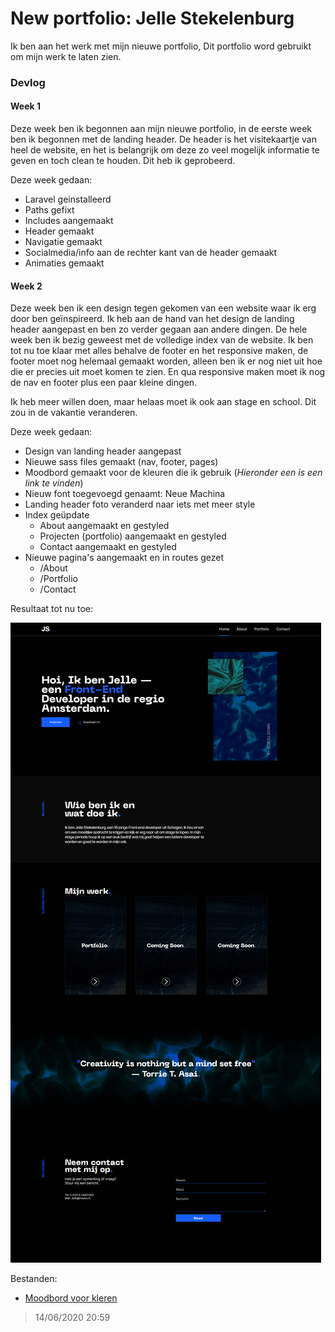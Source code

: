 # New portfolio: Jelle Stekelenburg

Ik ben aan het werk met mijn nieuwe portfolio,
Dit portfolio word gebruikt om mijn werk te laten zien.

### Devlog
#### Week 1 
Deze week ben ik begonnen aan mijn nieuwe portfolio, in de eerste week ben ik begonnen met de landing header.
De header is het visitekaartje van heel de website, en het is belangrijk om deze zo veel mogelijk informatie te geven en toch clean te houden. Dit heb ik geprobeerd.

Deze week gedaan:
* Laravel geinstalleerd
* Paths gefixt
* Includes aangemaakt
* Header gemaakt
* Navigatie gemaakt
* Socialmedia/info aan de rechter kant van de header gemaakt
* Animaties gemaakt

#### Week 2
Deze week ben ik een design tegen gekomen van een website waar ik erg door ben geïnspireerd. Ik heb aan de hand van het design de landing header aangepast en ben zo verder gegaan aan andere dingen. De hele week ben ik bezig geweest met de volledige index van de website. Ik ben tot nu toe klaar met alles behalve de footer en het responsive maken, de footer moet nog helemaal gemaakt worden, alleen ben ik er nog niet uit hoe die er precies uit moet komen te zien. En qua responsive maken moet ik nog de nav en footer plus een paar kleine dingen.

Ik heb meer willen doen, maar helaas moet ik ook aan stage en school.
Dit zou in de vakantie veranderen.

Deze week gedaan:
* Design van landing header aangepast
* Nieuwe sass files gemaakt (nav, footer, pages)
* Moodbord gemaakt voor de kleuren die ik gebruik (*Hieronder een is een link te vinden*)
* Nieuw font toegevoegd genaamt: Neue Machina
* Landing header foto veranderd naar iets met meer style
* Index geüpdate
    * About aangemaakt en gestyled
    * Projecten (portfolio) aangemaakt en gestyled
    * Contact aangemaakt en gestyled
* Nieuwe pagina's aangemaakt en in routes gezet
    * /About
    * /Portfolio
    * /Contact

    

Resultaat tot nu toe:

![Test_image_1](Assets/screen.png)



Bestanden:
- [Moodbord voor kleren](https://xd.adobe.com/view/af63fad7-4372-4584-4e50-7731fd0b9444-d952/)

> 14/06/2020 20:59


